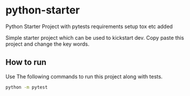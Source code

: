 # python-starter
Python Starter Project with pytests requirements setup tox etc added

Simple starter project which can be used to kickstart dev. Copy paste this project and change the key words.

## How to run

Use The following commands to run this project along with tests.

```bash
python -m pytest
```
